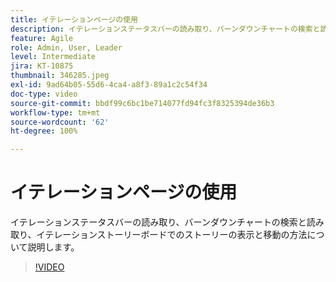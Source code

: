 ```yaml
---
title: イテレーションページの使用
description: イテレーションステータスバーの読み取り、バーンダウンチャートの検索と読み取り、イテレーションストーリーボードでのストーリーの表示と移動の方法について説明します。
feature: Agile
role: Admin, User, Leader
level: Intermediate
jira: KT-10875
thumbnail: 346285.jpeg
exl-id: 9ad64b05-55d6-4ca4-a8f3-89a1c2c54f34
doc-type: video
source-git-commit: bbdf99c6bc1be714077fd94fc3f8325394de36b3
workflow-type: tm+mt
source-wordcount: '62'
ht-degree: 100%

---
```


# イテレーションページの使用

イテレーションステータスバーの読み取り、バーンダウンチャートの検索と読み取り、イテレーションストーリーボードでのストーリーの表示と移動の方法について説明します。

>[!VIDEO](https://video.tv.adobe.com/v/346285/?quality=12&learn=on&enablevpops=1)
